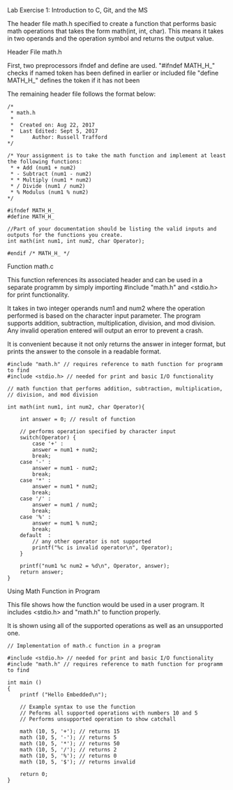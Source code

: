 Lab Exercise 1: Introduction to C, Git, and the MS

The header file math.h specified to create a function that performs basic
math operations that takes the form math(int, int, char). This means it takes
in two operands and the operation symbol and returns the output value.

Header File math.h

First, two preprocessors ifndef and define are used.
"#ifndef MATH_H_" checks if named token has been defined in earlier or included file
"define MATH_H_" defines the token if it has not been

The remaining header file follows the format below:

	/*
	 * math.h
	 *
	 *  Created on: Aug 22, 2017
	 * 	Last Edited: Sept 5, 2017
	 *      Author: Russell Trafford
	*/

	/* Your assignment is to take the math function and implement at least the following functions:
	 * + Add (num1 + num2)
	 * - Subtract (num1 - num2)
	 * * Multiply (num1 * num2)
	 * / Divide (num1 / num2)
	 * % Modulus (num1 % num2)
	*/

	#ifndef MATH_H_
	#define MATH_H_

	//Part of your documentation should be listing the valid inputs and outputs for the functions you create.
	int math(int num1, int num2, char Operator);

	#endif /* MATH_H_ */

Function math.c

This function references its associated header and can be used in a separate programm
by simply importing #include "math.h" and <stdio.h> for print functionality.

It takes in two integer operands num1 and num2 where the operation performed is based on
the character input parameter. The program supports addition, subtraction, multiplication, 
division, and mod division. Any invalid operation entered will output an error to
prevent a crash.

It is convenient because it not only returns the answer in integer format, 
but prints the answer to the console in a readable format.

	#include "math.h" // requires reference to math function for programm to find
	#include <stdio.h> // needed for print and basic I/O functionality

	// math function that performs addition, subtraction, multiplication,
	// division, and mod division

	int math(int num1, int num2, char Operator){
    
		int answer = 0; // result of function
    
		// performs operation specified by character input
		switch(Operator) {
			case '+' :
			answer = num1 + num2;
			break;
		case '-' :
			answer = num1 - num2;
			break;
		case '*' :
			answer = num1 * num2;
			break;
		case '/' :
			answer = num1 / num2;
			break;
		case '%' :
			answer = num1 % num2;
			break;
		default  :
			// any other operator is not supported
			printf("%c is invalid operator\n", Operator);
		}
    
		printf("num1 %c num2 = %d\n", Operator, answer);
		return answer;
	}

Using Math Function in Program

This file shows how the function would be used in a user program. It 
includes <stdio.h> and "math.h" to function properly.

It is shown using all of the supported operations as well as an unsupported one.

	// Implementation of math.c function in a program

	#include <stdio.h> // needed for print and basic I/O functionality
	#include "math.h" // requires reference to math function for programm to find 

	int main ()
	{
		printf ("Hello Embedded\n");
  
		// Example syntax to use the function
		// Peforms all supported operations with numbers 10 and 5
		// Performs unsupported operation to show catchall
 
		math (10, 5, '+'); // returns 15
		math (10, 5, '-'); // returns 5
		math (10, 5, '*'); // returns 50
		math (10, 5, '/'); // returns 2
		math (10, 5, '%'); // returns 0
		math (10, 5, '$'); // returns invalid

		return 0;
	}
